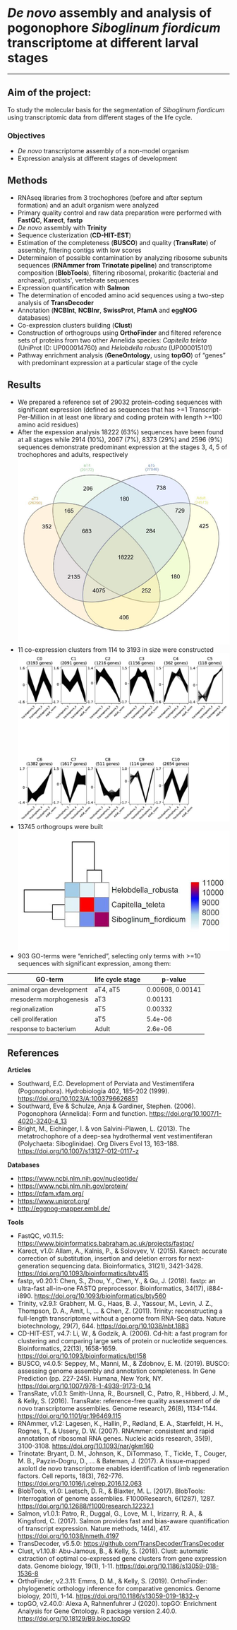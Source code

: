 # *De novo* assembly and analysis of pogonophore *Siboglinum fiordicum* transcriptome at different larval stages

---

## Aim of the project: 

To study the molecular basis for the segmentation of *Siboglinum fiordicum* using transcriptomic data from different stages of the life cycle.

### Objectives 

- *De novo* transcriptome assembly of a non-model organism 
- Expression analysis at different stages of development

## Methods
- RNAseq libraries from 3 trochophores (before and after septum formation) and an adult organism were analyzed
- Primary quality control and raw data preparation were performed with __FastQC__, __Karect__, __fastp__
- *De novo* assembly with __Trinity__
- Sequence clusterization (__CD-HIT-EST__) 
- Estimation of the completeness (__BUSCO__) and quality (__TransRate__) of assembly, filtering contigs with low scores
- Determinaion of possible contamination by analyzing ribosome subunits sequences (__RNAmmer from Trinotate pipeline__) and transcriptome composition (__BlobTools__), filtering ribosomal, prokaritic (bacterial and archaeal), protists', vertebrate sequences
- Expression quantification with __Salmon__
- The determination of encoded amino acid sequences using a two-step analysis of __TransDecoder__
- Annotation (__NCBInt__, __NCBInr__, __SwissProt__, __PfamA__ and __eggNOG__ databases)
- Co-expression clusters building (__Clust__)
- Construction of orthogroups using __OrthoFinder__ and filtered reference sets of proteins from two other Annelida species: *Capitella teleta* (UniProt ID: UP000014760) and *Helobdella robusta* (UP000015101)
- Pathway enrichment analysis (__GeneOntology__, using __topGO__) of “genes” with predominant expression at a particular stage of the cycle

## Results
- We prepared a reference set of 29032 protein-coding sequences with significant expression (defined as sequences that has >=1 Transcript-Per-Million in at least one library and coding protein with length >=100 amino acid residues)
- After the expession analysis 18222 (63%) sequences have been found at all stages while 2914 (10%), 2067 (7%), 8373 (29%) and 2596 (9%) sequences demonstrate predominant expression at the stages 3, 4, 5 of trochophores and adults, respectively
![Venn diagramm of expression](venn_diagramm.jpg "Venn diagramm of expression")
- 11 co-expression clusters from 114 to 3193 in size were constructed
![Co-expression clusters visualization. Vertical axis- normalized expression values, horizontal - life cycle stages](coexp_clusters.jpg)
- 13745 orthogroups were built
![heat map of orthogroups](orthogroups.jpg "heat map of orthogroups")
- 903 GO-terms were “enriched”, selecting only terms with >=10 sequences with significant expression, among them:

 GO-term                  | life cycle stage | p-value          
--------------------------|------------------|------------------
 animal organ development | aT4, aT5         | 0.00608, 0.00141 
 mesoderm morphogenesis   | aT3              | 0.00131          
 regionalization          | aT5              | 0.00332          
 cell proliferation       | aT5              | 5.4e-06          
 response to bacterium    | Adult            | 2.6e-06          

## References
__Articles__
- Southward, E.C. Development of Perviata and Vestimentifera (Pogonophora). Hydrobiologia 402, 185–202 (1999). https://doi.org/10.1023/A:1003796626851
- Southward, Eve & Schulze, Anja & Gardiner, Stephen. (2006). Pogonophora (Annelida): Form and function. https://doi.org/10.1007/1-4020-3240-4_13 
- Bright, M., Eichinger, I. & von Salvini-Plawen, L. (2013). The metatrochophore of a deep-sea hydrothermal vent vestimentiferan (Polychaeta: Siboglinidae). Org Divers Evol 13, 163–188. https://doi.org/10.1007/s13127-012-0117-z

__Databases__
- https://www.ncbi.nlm.nih.gov/nucleotide/
- https://www.ncbi.nlm.nih.gov/protein/
- https://pfam.xfam.org/
- https://www.uniprot.org/
- http://eggnog-mapper.embl.de/

__Tools__
- FastQC, v0.11.5: https://www.bioinformatics.babraham.ac.uk/projects/fastqc/
- Karect, v1.0: Allam, A., Kalnis, P., & Solovyev, V. (2015). Karect: accurate correction of substitution, insertion and deletion errors for next-generation sequencing data. Bioinformatics, 31(21), 3421-3428. https://doi.org/10.1093/bioinformatics/btv415
- fastp, v0.20.1: Chen, S., Zhou, Y., Chen, Y., & Gu, J. (2018). fastp: an ultra-fast all-in-one FASTQ preprocessor. Bioinformatics, 34(17), i884-i890. https://doi.org/10.1093/bioinformatics/bty560
- Trinity, v2.9.1: Grabherr, M. G., Haas, B. J., Yassour, M., Levin, J. Z., Thompson, D. A., Amit, I., ... & Chen, Z. (2011). Trinity: reconstructing a full-length transcriptome without a genome from RNA-Seq data. Nature biotechnology, 29(7), 644. https://doi.org/10.1038/nbt.1883
- CD-HIT-EST, v4.7: Li, W., & Godzik, A. (2006). Cd-hit: a fast program for clustering and comparing large sets of protein or nucleotide sequences. Bioinformatics, 22(13), 1658-1659. https://doi.org/10.1093/bioinformatics/btl158
- BUSCO, v4.0.5: Seppey, M., Manni, M., & Zdobnov, E. M. (2019). BUSCO: assessing genome assembly and annotation completeness. In Gene Prediction (pp. 227-245). Humana, New York, NY. https://doi.org/10.1007/978-1-4939-9173-0_14
- TransRate, v1.0.1: Smith-Unna, R., Boursnell, C., Patro, R., Hibberd, J. M., & Kelly, S. (2016). TransRate: reference-free quality assessment of de novo transcriptome assemblies. Genome research, 26(8), 1134-1144. https://doi.org/10.1101/gr.196469.115
- RNAmmer, v1.2: Lagesen, K., Hallin, P., Rødland, E. A., Stærfeldt, H. H., Rognes, T., & Ussery, D. W. (2007). RNAmmer: consistent and rapid annotation of ribosomal RNA genes. Nucleic acids research, 35(9), 3100-3108. https://doi.org/10.1093/nar/gkm160
- Trinotate: Bryant, D. M., Johnson, K., DiTommaso, T., Tickle, T., Couger, M. B., Payzin-Dogru, D., ... & Bateman, J. (2017). A tissue-mapped axolotl de novo transcriptome enables identification of limb regeneration factors. Cell reports, 18(3), 762-776. https://doi.org/10.1016/j.celrep.2016.12.063
- BlobTools, v1.0: Laetsch, D. R., & Blaxter, M. L. (2017). BlobTools: Interrogation of genome assemblies. F1000Research, 6(1287), 1287. https://doi.org/10.12688/f1000research.12232.1
- Salmon, v1.0.1: Patro, R., Duggal, G., Love, M. I., Irizarry, R. A., & Kingsford, C. (2017). Salmon provides fast and bias-aware quantification of transcript expression. Nature methods, 14(4), 417. https://doi.org/10.1038/nmeth.4197
- TransDecoder, v5.5.0: https://github.com/TransDecoder/TransDecoder
- Clust, v1.10.8: Abu-Jamous, B., & Kelly, S. (2018). Clust: automatic extraction of optimal co-expressed gene clusters from gene expression data. Genome biology, 19(1), 1-11. https://doi.org/10.1186/s13059-018-1536-8
- OrthoFinder, v2.3.11: Emms, D. M., & Kelly, S. (2019). OrthoFinder: phylogenetic orthology inference for comparative genomics. Genome biology, 20(1), 1-14. https://doi.org/10.1186/s13059-019-1832-y
- topGO, v2.40.0: Alexa A, Rahnenfuhrer J (2020). topGO: Enrichment Analysis for Gene Ontology. R package version 2.40.0. https://doi.org/10.18129/B9.bioc.topGO
